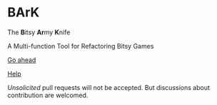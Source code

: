 # BArK

The **B**itsy **Ar**my **K**nife

A Multi-function Tool for Refactoring Bitsy Games

[Go ahead](https://david-c14.github.io/BArK/BArK.html)

[Help](https://github.com/david-c14/BArK/wiki/help)

*Unsolicited* pull requests will not be accepted.  But discussions about contribution are welcomed.
